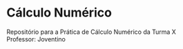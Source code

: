 # Cálculo Numérico
Repositório para a Prática de Cálculo Numérico da Turma X <br>
Professor: Joventino
